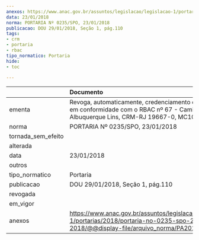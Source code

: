 ```yaml
---
anexos: https://www.anac.gov.br/assuntos/legislacao/legislacao-1/portarias/2018/portaria-no-0235-spo-23-01-2018/@@display-file/arquivo_norma/PA2018-0235.pdf
data: 23/01/2018
norma: PORTARIA Nº 0235/SPO, 23/01/2018
publicacao: DOU 29/01/2018, Seção 1, pág.110
tags:
- crm
- portaria
- rbac
tipo_normatico: Portaria
hide: 
- toc 
 
---
```


|                    | Documento                                                                                                                                            |
|:-------------------|:-----------------------------------------------------------------------------------------------------------------------------------------------------|
| ementa             | Revoga, automaticamente, credenciamento de médico em conformidade com o RBAC nº 67 - Camilo Moraes de Albuquerque Lins, CRM-RJ 19667-0, MC100.       |
| norma              | PORTARIA Nº 0235/SPO, 23/01/2018                                                                                                                     |
| tornada_sem_efeito |                                                                                                                                                      |
| alterada           |                                                                                                                                                      |
| data               | 23/01/2018                                                                                                                                           |
| outros             |                                                                                                                                                      |
| tipo_normatico     | Portaria                                                                                                                                             |
| publicacao         | DOU 29/01/2018, Seção 1, pág.110                                                                                                                     |
| revogada           |                                                                                                                                                      |
| em_vigor           |                                                                                                                                                      |
| anexos             | https://www.anac.gov.br/assuntos/legislacao/legislacao-1/portarias/2018/portaria-no-0235-spo-23-01-2018/@@display-file/arquivo_norma/PA2018-0235.pdf |